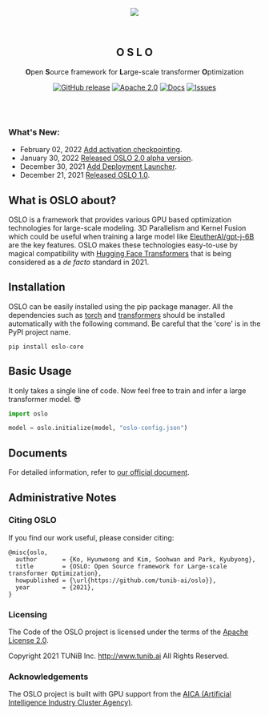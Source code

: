 <div align="center">

![](https://github.com/tunib-ai/oslo/raw/master/assets/oslo.png)

<br>

## O S L O

**O**pen **S**ource framework for **L**arge-scale transformer **O**ptimization

<p align="center">
<a href="https://github.com/tunib-ai/oslo/releases"><img alt="GitHub release" src="https://img.shields.io/github/release/tunib-ai/oslo.svg" /></a> 
<a href="https://github.com/tunib-ai/oslo/blob/master/LICENSE.apache-2.0"><img alt="Apache 2.0" src="https://img.shields.io/badge/license-Apache%202.0-blue.svg"/></a> <a href="https://tunib-ai.github.io/oslo"><img alt="Docs" src="https://img.shields.io/badge/docs-passing-success.svg"/></a>
<a href="https://github.com/tunib-ai/oslo/issues"><img alt="Issues" src="https://img.shields.io/github/issues/tunib-ai/oslo"/></a>


</div>

<br><br>

### What's New:
* February 02, 2022 [Add activation checkpointing](https://github.com/tunib-ai/oslo/releases/tag/v2.0.0a1).
*  January 30, 2022 [Released OSLO 2.0 alpha version](https://github.com/tunib-ai/oslo/releases/tag/v2.0.0a0).
* December 30, 2021 [Add Deployment Launcher](https://github.com/tunib-ai/oslo/releases/tag/v1.0).
* December 21, 2021 [Released OSLO 1.0](https://github.com/tunib-ai/oslo/releases/tag/v1.0).

## What is OSLO about?
OSLO is a framework that provides various GPU based optimization technologies for large-scale modeling. 
3D Parallelism and Kernel Fusion which could be useful when training a large model like [EleutherAI/gpt-j-6B](https://huggingface.co/EleutherAI/gpt-j-6B) are the key features. OSLO makes these technologies easy-to-use by magical compatibility with [Hugging Face Transformers](https://github.com/huggingface/transformers) that is being considered as a <i>de facto</i> standard in 2021.

## Installation
OSLO can be easily installed using the pip package manager.
All the dependencies such as [torch](https://pypi.org/project/torch/) and [transformers](https://pypi.org/project/transformers/) should be installed automatically with the following command.
Be careful that the 'core' is in the PyPI project name.
```console
pip install oslo-core
```

## Basic Usage
It only takes a single line of code. Now feel free to train and infer a large transformer model. 😎

```python
import oslo

model = oslo.initialize(model, "oslo-config.json")
```

## Documents
For detailed information, refer to [our official document](https://tunib-ai.github.io/oslo/).

## Administrative Notes

### Citing OSLO
If you find our work useful, please consider citing:

```
@misc{oslo,
  author       = {Ko, Hyunwoong and Kim, Soohwan and Park, Kyubyong},
  title        = {OSLO: Open Source framework for Large-scale transformer Optimization},
  howpublished = {\url{https://github.com/tunib-ai/oslo}},
  year         = {2021},
}
```

### Licensing

The Code of the OSLO project is licensed under the terms of the [Apache License 2.0](LICENSE.apache-2.0).

Copyright 2021 TUNiB Inc. http://www.tunib.ai All Rights Reserved.

### Acknowledgements

The OSLO project is built with GPU support from the [AICA (Artificial Intelligence Industry Cluster Agency)](http://www.aica-gj.kr).
